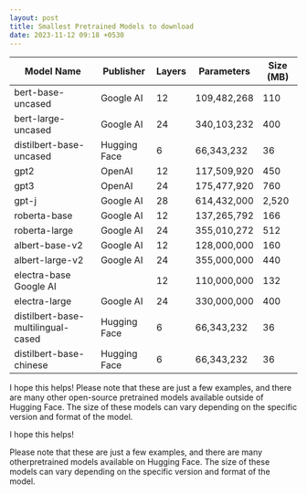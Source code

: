 ```yaml
---
layout: post
title: Smallest Pretrained Models to download
date: 2023-11-12 09:18 +0530
---
```

| Model Name | Publisher | Layers | Parameters | Size (MB) |
|---|---|---|---|---|
| bert-base-uncased |Google AI| 12 | 109,482,268 | 110 |
| bert-large-uncased |Google AI| 24 | 340,103,232 | 400 |
| distilbert-base-uncased |Hugging Face| 6 | 66,343,232 | 36 |
| gpt2 |OpenAI | 12 | 117,509,920 | 450 |
| gpt3 |OpenAI | 24 | 175,477,920 | 760 |
| gpt-j |Google AI| 28 | 614,432,000 | 2,520 |
| roberta-base |Google AI| 12 | 137,265,792 | 166 |
| roberta-large |Google AI| 24 | 355,010,272 | 512 |
| albert-base-v2 |Google AI| 12 | 128,000,000 | 160 | Yes |
| albert-large-v2 |Google AI| 24 | 355,000,000 | 440 | Yes |
| electra-base Google AI|| 12 | 110,000,000 | 132 | Yes |
| electra-large |Google AI| 24 | 330,000,000 | 400 | Yes |
| distilbert-base-multilingual-cased |Hugging Face| 6 | 66,343,232 | 36 | Yes |
| distilbert-base-chinese |Hugging Face| 6 | 66,343,232 | 36 | Yes |


I hope this helps!
Please note that these are just a few examples, and there are many other open-source pretrained models available outside of Hugging Face. The size of these models can vary depending on the specific version and format of the model.

I hope this helps!

Please note that these are just a few examples, and there are many otherpretrained models available on Hugging Face. The size of these models can vary depending on the specific version and format of the model.
